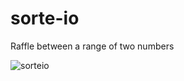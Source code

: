 # sorte-io

Raffle between a range of two numbers 

![sorteio](https://github.com/ronneyst/sorte-io/assets/99893041/2504ff9a-f63c-4f35-9d96-be8c0a2ead07)
